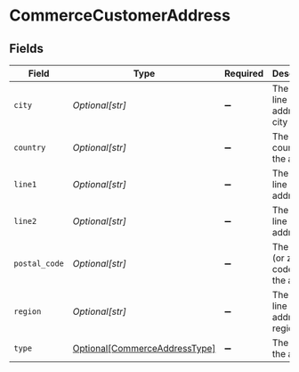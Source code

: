 # CommerceCustomerAddress


## Fields

| Field                                                                       | Type                                                                        | Required                                                                    | Description                                                                 |
| --------------------------------------------------------------------------- | --------------------------------------------------------------------------- | --------------------------------------------------------------------------- | --------------------------------------------------------------------------- |
| `city`                                                                      | *Optional[str]*                                                             | :heavy_minus_sign:                                                          | The third line of the address, or city                                      |
| `country`                                                                   | *Optional[str]*                                                             | :heavy_minus_sign:                                                          | The country for the address                                                 |
| `line1`                                                                     | *Optional[str]*                                                             | :heavy_minus_sign:                                                          | The first line of the address                                               |
| `line2`                                                                     | *Optional[str]*                                                             | :heavy_minus_sign:                                                          | The second line of the address                                              |
| `postal_code`                                                               | *Optional[str]*                                                             | :heavy_minus_sign:                                                          | The postal (or zip) code for the address                                    |
| `region`                                                                    | *Optional[str]*                                                             | :heavy_minus_sign:                                                          | The fourth line of the address, or region                                   |
| `type`                                                                      | [Optional[CommerceAddressType]](../../models/shared/commerceaddresstype.md) | :heavy_minus_sign:                                                          | The type of the address                                                     |